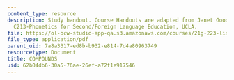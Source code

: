 ```yaml
---
content_type: resource
description: Study handout. Course Handouts are adapted from Janet Goodwin's AP&TESL
  C213-Phonetics for Second/Foreign Language Education, UCLA.
file: https://ol-ocw-studio-app-qa.s3.amazonaws.com/courses/21g-223-listening-speaking-and-pronunciation-fall-2004/62b04db630a576ae26efa72f1e917546_MIT21G_223F04_compounds.pdf
file_type: application/pdf
parent_uid: 7a8a3317-ed8b-b932-e814-7d4a80963749
resourcetype: Document
title: COMPOUNDS
uid: 62b04db6-30a5-76ae-26ef-a72f1e917546
---
```


